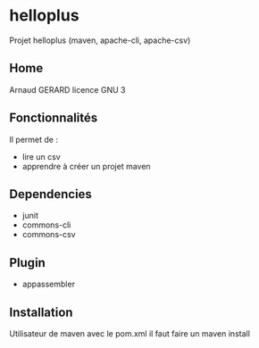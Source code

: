 # helloplus
Projet helloplus (maven, apache-cli, apache-csv)

## Home
Arnaud GERARD licence GNU 3

## Fonctionnalités
Il permet de :
* lire un csv
* apprendre à créer un projet maven

## Dependencies
* junit
* commons-cli
* commons-csv

## Plugin
* appassembler

## Installation
Utilisateur de maven avec le pom.xml
il faut faire un maven install
